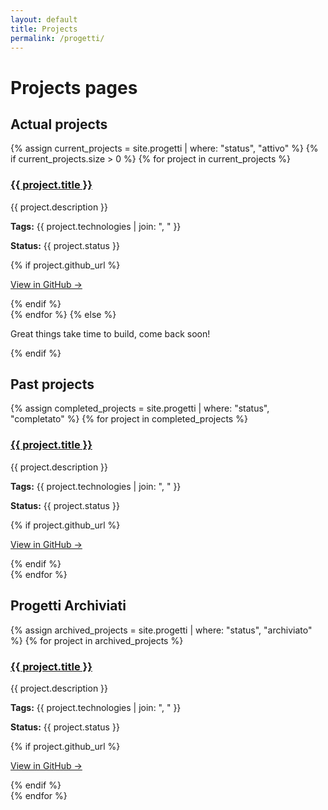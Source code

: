 ```yaml
---
layout: default
title: Projects
permalink: /progetti/
---
```


# Projects pages

## Actual projects

{% assign current_projects = site.progetti | where: "status", "attivo" %}
{% if current_projects.size > 0 %}
{% for project in current_projects %}
<div class="project-item current">
  <h3><a href="{{ project.url | relative_url }}">{{ project.title }}</a></h3>
  <p>{{ project.description }}</p>
  <p><strong>Tags:</strong> {{ project.technologies | join: ", " }}</p>
  <p><strong>Status:</strong> <span class="status-active">{{ project.status }}</span></p>
  {% if project.github_url %}
  <p><a href="{{ project.github_url }}" target="_blank">View in GitHub →</a></p>
  {% endif %}
</div>
{% endfor %}
{% else %}
<p>Great things take time to build, come back soon!</p>
{% endif %}

## Past projects

{% assign completed_projects = site.progetti | where: "status", "completato" %}
{% for project in completed_projects %}
<div class="project-item archived">
  <h3><a href="{{ project.url | relative_url }}">{{ project.title }}</a></h3>
  <p>{{ project.description }}</p>
  <p><strong>Tags:</strong> {{ project.technologies | join: ", " }}</p>
  <p><strong>Status:</strong> <span class="status-archived">{{ project.status }}</span></p>
  {% if project.github_url %}
  <p><a href="{{ project.github_url }}" target="_blank">View in GitHub →</a></p>
  {% endif %}
</div>
{% endfor %}

## Progetti Archiviati

{% assign archived_projects = site.progetti | where: "status", "archiviato" %}
{% for project in archived_projects %}
<div class="project-item archived">
  <h3><a href="{{ project.url | relative_url }}">{{ project.title }}</a></h3>
  <p>{{ project.description }}</p>
  <p><strong>Tags:</strong> {{ project.technologies | join: ", " }}</p>
  <p><strong>Status:</strong> <span class="status-archived">{{ project.status }}</span></p>
  {% if project.github_url %}
  <p><a href="{{ project.github_url }}" target="_blank">View in GitHub →</a></p>
  {% endif %}
</div>
{% endfor %}